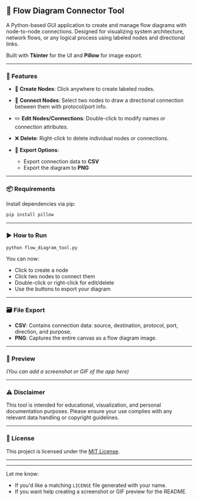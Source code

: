 ## 📘 Flow Diagram Connector Tool

A Python-based GUI application to create and manage flow diagrams with node-to-node connections. Designed for visualizing system architecture, network flows, or any logical process using labeled nodes and directional links.

Built with **Tkinter** for the UI and **Pillow** for image export.

---

### 🚀 Features

* 🧱 **Create Nodes**: Click anywhere to create labeled nodes.
* 🔗 **Connect Nodes**: Select two nodes to draw a directional connection between them with protocol/port info.
* ✏️ **Edit Nodes/Connections**: Double-click to modify names or connection attributes.
* ❌ **Delete**: Right-click to delete individual nodes or connections.
* 💾 **Export Options**:

  * Export connection data to **CSV**
  * Export the diagram to **PNG**

---

### 📦 Requirements

Install dependencies via pip:

```bash
pip install pillow
```

---

### ▶️ How to Run

```bash
python flow_diagram_tool.py
```

You can now:

* Click to create a node
* Click two nodes to connect them
* Double-click or right-click for edit/delete
* Use the buttons to export your diagram

---

### 🗃️ File Export

* **CSV**: Contains connection data: source, destination, protocol, port, direction, and purpose.
* **PNG**: Captures the entire canvas as a flow diagram image.

---

### 📸 Preview

*(You can add a screenshot or GIF of the app here)*

---

### ⚠️ Disclaimer

This tool is intended for educational, visualization, and personal documentation purposes. Please ensure your use complies with any relevant data handling or copyright guidelines.

---

### 📝 License

This project is licensed under the [MIT License](LICENSE).

---

---

Let me know:

* If you'd like a matching `LICENSE` file generated with your name.
* If you want help creating a screenshot or GIF preview for the README.
